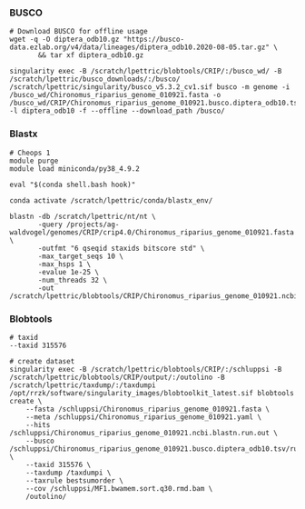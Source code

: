 ### BUSCO

    # Download BUSCO for offline usage
    wget -q -O diptera_odb10.gz "https://busco-data.ezlab.org/v4/data/lineages/diptera_odb10.2020-08-05.tar.gz" \
           && tar xf diptera_odb10.gz 

    singularity exec -B /scratch/lpettric/blobtools/CRIP/:/busco_wd/ -B /scratch/lpettric/busco_downloads/:/busco/ /scratch/lpettric/singularity/busco_v5.3.2_cv1.sif busco -m genome -i /busco_wd/Chironomus_riparius_genome_010921.fasta -o /busco_wd/CRIP/Chironomus_riparius_genome_010921.busco.diptera_odb10.tsv -l diptera_odb10 -f --offline --download_path /busco/

### Blastx

    # Cheops 1
    module purge
    module load miniconda/py38_4.9.2

    eval "$(conda shell.bash hook)"

    conda activate /scratch/lpettric/conda/blastx_env/

    blastn -db /scratch/lpettric/nt/nt \
           -query /projects/ag-waldvogel/genomes/CRIP/crip4.0/Chironomus_riparius_genome_010921.fasta \
           -outfmt "6 qseqid staxids bitscore std" \
           -max_target_seqs 10 \
           -max_hsps 1 \
           -evalue 1e-25 \
           -num_threads 32 \
           -out /scratch/lpettric/blobtools/CRIP/Chironomus_riparius_genome_010921.ncbi.blastn.run.out

### Blobtools

    # taxid
    --taxid 315576

    # create dataset
    singularity exec -B /scratch/lpettric/blobtools/CRIP/:/schluppsi -B /scratch/lpettric/blobtools/CRIP/output/:/outolino -B /scratch/lpettric/taxdump/:/taxdumpi /opt/rrzk/software/singularity_images/blobtoolkit_latest.sif blobtools create \
        --fasta /schluppsi/Chironomus_riparius_genome_010921.fasta \
        --meta /schluppsi/Chironomus_riparius_genome_010921.yaml \
        --hits /schluppsi/Chironomus_riparius_genome_010921.ncbi.blastn.run.out \
        --busco /schluppsi/Chironomus_riparius_genome_010921.busco.diptera_odb10.tsv/run_diptera_odb10/full_table.tsv \
        --taxid 315576 \
        --taxdump /taxdumpi \
        --taxrule bestsumorder \
        --cov /schluppsi/MF1.bwamem.sort.q30.rmd.bam \
        /outolino/
